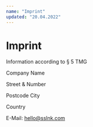 ```yaml
---
name: "Imprint"
updated: "20.04.2022"
---
```

# Imprint

Information according to § 5 TMG

Company Name

Street & Number

Postcode City

Country


E-Mail: [hello@sslnk.com](mailto:hello@sslnk.com)